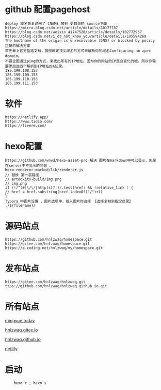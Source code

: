 # github 配置pagehost
    deploy 域名恢复过来了 CNAME 放到 更目录的 source下面
    https://micro.blog.csdn.net/article/details/80177787
    https://blog.csdn.net/weixin_41747528/article/details/102772937
    https://blog.csdn.net/i_do_not_know_you/article/details/105594269
    The hostname of the origin is unresolvable (DNS) or blocked by policy
    正确的解决方案
    首先奉上官方指路文档，按照绑定顶尖域名的方式来解析你的域名Configuring an apex domain。
    不要企图通过ping的方式，来找出所有的IP地址。因为你的网站的IP是会变化的哦。所以你需要添加这四个解析到IP地址的A记录。
    185.199.108.153
    185.199.109.153
    185.199.110.153
    185.199.111.153

# 软件
    https://netlify.app/     
    https://www.tidio.com/
    https://livere.com/

# hexo配置
    https://github.com/wnwd/hexo-asset-pro 解决 图片在markdown中可以显示，但是在server中不显示的问题 ，
    hexo-renderer-marked/lib/renderer.js
    // 替换 第一层路径
    // artookitx-build/img.png
    // img.png
    if (!/^(#|\/\/|http(s)?:)/.test(href) && !relative_link ) {
    // href = href.substring(href.indexOf("/")+1)
    }
    Typora 中图片设置 ，图片选项中，插入图片时选择 【选择复制到指定目录】 ./${filename}/ 

# 源码站点
    https://github.com/hnlzwaq/homespace.git
    https://gitee.com/hnlzwaq/homespace.git
    https://e.coding.net/hnlzwaq/my/homespace.git
# 发布站点
    https://gitee.com/hnlzwaq/hnlzwaq.git
    ttps://github.com/hnlzwaq/hnlzwaq.github.io.git

# 所有站点
[mingyue.today](https://mingyue.today/)

[hnlzwaq.gitee.io](https://hnlzwaq.gitee.io/)

[hnlzwaq.github.io](https://hnlzwaq.github.io/)

[netlify](https://effortless-panda-50bb23.netlify.app/)


# 启动
```shell
    hexo c ; hexo s
```
